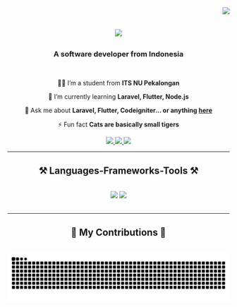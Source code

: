 <img align="right" src="https://visitor-badge.laobi.icu/badge?page_id=GunturHusein.GunturHusein" />

<h1 align="center">
    <img src="https://readme-typing-svg.herokuapp.com/?font=Righteous&size=35&center=true&vCenter=true&width=500&height=70&duration=4000&lines=Hi+There!+👋;+I'm+Guntur+Husein!;" />
</h1>

<h3 align="center">A software developer from Indonesia</h3>

<br/>

<div align="center">
 
 🙋‍♂️ I’m a student from **ITS NU Pekalongan**
 
 🌱 I’m currently learning **Laravel, Flutter, Node.js**

💬 Ask me about **Laravel, Flutter, Codeigniter... or anything [here](https://github.com/GunturHusein/GunturHusein/issues)**

⚡ Fun fact **Cats are basically small tigers**

 </div>
 
<div align="center"> 
  <a href="mailto:gunturhusein1@gmail.com">
    <img src="https://img.shields.io/badge/Gmail-333333?style=for-the-badge&logo=gmail&logoColor=red" />
  </a>
  <a href="https://linkedin.com/in/guntur-husein-2798b0208" target="_blank">
    <img src="https://img.shields.io/badge/LinkedIn-0077B5?style=for-the-badge&logo=linkedin&logoColor=white" target="_blank" />
  </a>
  <a href="https://https://gunturhusein.netlify.app/" target="_blank">
     <img src="https://img.shields.io/badge/Portfolio-FF5722?style=for-the-badge&logo=todoist&logoColor=white" target="_blank" /> <!-- sqlite, safari, google-chrome are other good icon options -->
  </a>
</div>

 <hr/>
 
<h2 align="center">⚒️ Languages-Frameworks-Tools ⚒️</h2>
<br/>
<div align="center">
    <img src="https://skillicons.dev/icons?i=bootstrap,html,css,vscode,github,figma,git" />
    <img src="https://skillicons.dev/icons?i=nodejs,python,javascript,c,java,mysql" /><br>
</div>

<br/>
<hr/>

<div align="center">
  <h2>🐍 My Contributions 🐍</h2>
  <br>
  <img alt="snake eating my contributions" src="https://raw.githubusercontent.com/GunturHusein/GunturHusein/output/github-contribution-grid-snake.svg" />
  
  <br/><br/><br/>
</div>

<br/>

